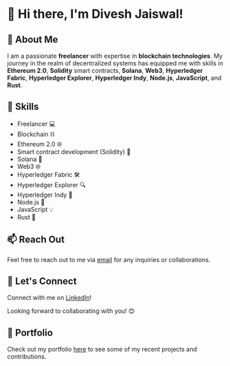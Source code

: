 # 👋 Hi there, I'm Divesh Jaiswal!

## 💼 About Me
I am a passionate **freelancer** with expertise in **blockchain technologies**. My journey in the realm of decentralized systems has equipped me with skills in **Ethereum 2.0**, **Solidity** smart contracts, **Solana**, **Web3**, **Hyperledger Fabric**, **Hyperledger Explorer**, **Hyperledger Indy**, **Node.js**, **JavaScript**, and **Rust**.

## 🚀 Skills
- Freelancer 💻
- Blockchain ⛓️
- Ethereum 2.0 🌐
- Smart contract development (Solidity) 🔐
- Solana 🌟
- Web3 🌐
- Hyperledger Fabric 🛠️
- Hyperledger Explorer 🔍
- Hyperledger Indy 🎩
- Node.js 🚀
- JavaScript 💡
- Rust 🦀

## 📫 Reach Out
Feel free to reach out to me via [email](mailto:diveshjaishwal1234@gmail.com) for any inquiries or collaborations.

## 🔗 Let's Connect
Connect with me on [LinkedIn](https://www.linkedin.com/in/diveshjaiswal7224/)!


Looking forward to collaborating with you! 😊

## 🌟 Portfolio
Check out my portfolio [here](https://my-portfolio-ecru-three-19.vercel.app/) to see some of my recent projects and contributions.

<!---
divesh-jaiswal04/divesh-jaiswal04 is a ✨ special ✨ repository because its `README.md` (this file) appears on your GitHub profile.
You can click the Preview link to take a look at your changes.
--->




